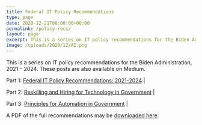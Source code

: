 ```yaml
---
title: Federal IT Policy Recommendations
type: page
date: 2020-12-21T00:00:00+00:00
permalink: /policy-recs/
layout: page
excerpt: This is a series on IT policy recommendations for the Biden Administration, 2021 – 2024.
image: /uploads/2020/12/AI.png
---
```


This is a series on IT policy recommendations for the Biden Administration, 2021 – 2024. These posts are also available on Medium.

Part 1: [Federal IT Policy Recommendations: 2021-2024](/blog/2020/12/18/federal-policy-recs/) \| [<i class="fab fa-medium"></i>](https://krusynth.medium.com/federal-it-policy-recommendations-2021-2024-c64e550c4b7f)

Part 2: [Reskilling and Hiring for Technology in Government](/blog/2020/12/19/federal-policy-recs/) \| [<i class="fab fa-medium"></i>](https://krusynth.medium.com/reskilling-and-hiring-for-technology-in-government-4029af92c55b)

Part 3: [Principles for Automation in Government](/blog/2020/12/21/ai-ml-rpa-principles/) \| [<i class="fab fa-medium"></i>](https://krusynth.medium.com/principles-for-automation-in-government-6a3a05d75d8f)

A PDF of the full recommendations may be [downloaded here](/uploads/2020/12/IT-Policy-Recommendations-2021-2024.pdf).
